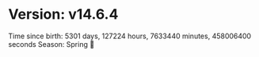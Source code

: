 # Version: v14.6.4
Time since birth: 5301 days, 127224 hours, 7633440 minutes, 458006400 seconds
Season: Spring 🌸
